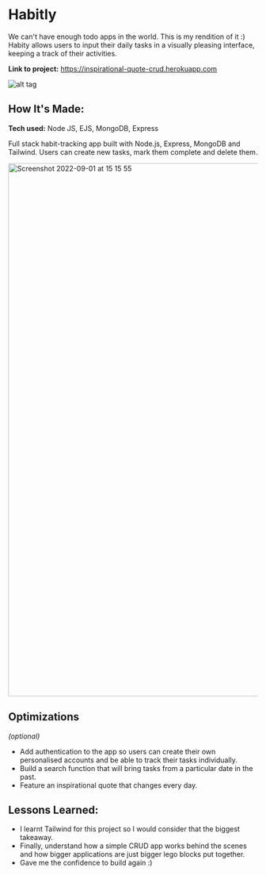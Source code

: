 
# Habitly
We can't have enough todo apps in the world. This is my rendition of it :) Habity allows users to input their daily tasks in a visually pleasing interface, keeping a track of their activities.

**Link to project:** https://inspirational-quote-crud.herokuapp.com

![alt tag](https://media.giphy.com/media/7C0yceS4OgEe7x3ju3/giphy.gif)

## How It's Made:

**Tech used:** Node JS, EJS, MongoDB, Express

Full stack habit-tracking app built with Node.js, Express, MongoDB and Tailwind. Users can create new tasks, mark them complete and delete them. 


<img width="1075" alt="Screenshot 2022-09-01 at 15 15 55" src="https://user-images.githubusercontent.com/93056794/187937998-5681ecd9-fd6d-409b-8e2c-28f3b05a9adb.png">

## Optimizations
*(optional)*

- Add authentication to the app so users can create their own personalised accounts and be able to track their tasks individually.
- Build a search function that will bring tasks from a particular date in the past.
- Feature an inspirational quote that changes every day.

## Lessons Learned:

- I learnt Tailwind for this project so I would consider that the biggest takeaway.
- Finally, understand how a simple CRUD app works behind the scenes and how bigger applications are just bigger lego blocks put together.
- Gave me the confidence to build again :)


